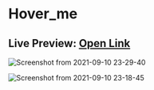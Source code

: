 # Hover_me 

## Live Preview:  [Open Link](https://maheshsangeet.github.io/Hover_me/)
   


![Screenshot from 2021-09-10 23-29-40](https://user-images.githubusercontent.com/74812363/132897484-e43389bb-6b38-4194-bac7-7a01eaa78e71.png)


![Screenshot from 2021-09-10 23-18-45](https://user-images.githubusercontent.com/74812363/132897548-a30a3fe3-8aac-4339-915e-f24f230c38a4.png)

